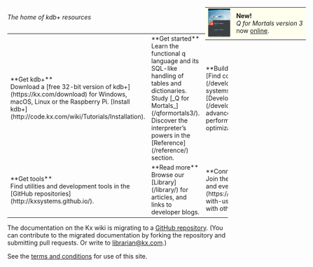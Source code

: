<!-- Announce Q4M3 online -->
<div style="position: absolute; margin: 0; padding: 0; right: 50px; top: 50px;">
<table style="background: #ffe; margin: 0; padding: 0;">
<tr>
<td><a href="/q4m3/" style="border: none; text-decoration: none;"><img src="/img/qfm3.jpg" style="box-shadow: 0 1.5px 3px rgba(0,0,0,.24); width: 50px"/></a></td>
<td><strong>New!</strong><br/><em>Q for Mortals version 3</em><br/>now <a href="/qformortals3/">online</a>.</td> 
</tr>
</table>
</div>

_The home of kdb+ resources_

<div style="clear: both; height: 1px;">&nbsp;</div>

<table markdown="1" id="front-page" style="clear: both">
<tr>
    <td width="33%">**Get kdb+**<br/>Download a [free 32-bit version of kdb+](https://kx.com/download) for Windows, macOS, Linux or the Raspberry Pi. [Install kdb+](http://code.kx.com/wiki/Tutorials/Installation). </td>
    <td width="33%">**Get started**<br/>Learn the functional q language and its SQL-like handling of tables and dictionaries. Study [_Q for Mortals_](/qformortals3/). Discover the interpreter’s powers in the [Reference](/reference/) section.</td>
    <td width="33%">**Build systems**<br/>[Find cookbooks](/developer/) for building systems, and our [Developer Briefs](/developer/#briefs) for advanced designs and performance optimization.</td>
</tr>
<tr>
    <td>**Get tools**<br/>Find utilities and development tools in the [GitHub repositories](http://kxsystems.github.io/).</td>
    <td>**Read more**<br/>Browse our [Library](/library/) for articles, and links to developer blogs.</td>
    <td>**Connect**<br/>Join the [Kx community and events](https://kx.com/connect-with-us/) to connect with others using kdb+.</td>
</tr>
</table>

The documentation on the Kx wiki is migrating to a [GitHub repository](http://github.com/kxsystems/docs). (You can contribute to the migrated documentation by forking the repository and submitting pull requests. Or write to [librarian@kx.com](mailto:librarian@kx.com).) 

See the [terms and conditions](http://code.kx.com/wiki/TermsAndConditions) for use of this site. 

